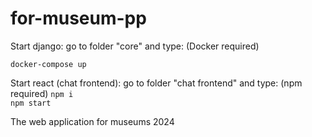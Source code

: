 # for-museum-pp

Start django:
  go to folder "core" and type: (Docker required)
  ```  
  docker-compose up
  ```

Start react (chat frontend):
  go to folder "chat frontend" and type: (npm required)
  ```npm i```  
  ```npm start```  

The web application for museums
2024
